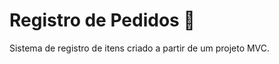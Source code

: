 # Registro de Pedidos :department_store:

Sistema de registro de itens criado a partir de um projeto MVC.

